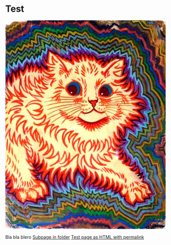 # Test

![cat](640px-L._Wain's_psychedelic_cat.jpg)

Bla bla blero
[Subpage in folder](subpage)
[Test page as HTML with permalink](prova)
